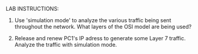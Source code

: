 LAB INSTRUCTIONS:


1. Use 'simulation mode' to analyze the various traffic being sent throughout the network.
    What layers of the OSI model are being used?

2. Release and renew PC1's IP adress to generate some Layer 7 traffic.
    Analyze the traffic with simulation mode.
